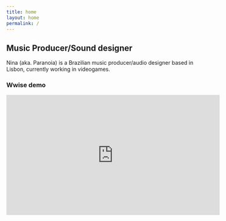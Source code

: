 ```yaml
---
title: home
layout: home
permalink: /
---
```


## Music Producer/Sound designer

Nina (aka. Paranoia) is a Brazilian music producer/audio designer based in Lisbon, currently working in videogames.

### Wwise demo

<iframe  is="x-frame-bypass" width="560" height="315" src="https://www.youtube.com/embed/39J1ile_gDk" frameborder="0" allow="accelerometer; autoplay; encrypted-media; gyroscope; picture-in-picture" allowfullscreen></iframe>

